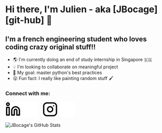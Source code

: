 # Hi there, I'm Julien - aka [JBocage][git-hub] 👋

## I'm a french engineering student who loves coding crazy original stuff!!

- 🌎 I'm currently doing an end of study internship in Singapore 🇸🇬
- 💡 I'm looking to collaborate on meaningful project
- 🎯 My goal: master python's best practices
- 😮 Fun fact: I really like painting random stuff 🖌


### Connect with me:

[![website](./img/linkedin-light.svg)](https://www.linkedin.com/in/julien-bocage#gh-light-mode-only)
[![website](./img/linkedin-dark.svg)](https://www.linkedin.com/in/julien-bocage#gh-dark-mode-only)
&nbsp;&nbsp;
[![website](./img/instagram-light.svg)](https://www.instagram.com/julienbcg#gh-light-mode-only)
[![website](./img/instagram-dark.svg)](https://www.instagram.com/julienbcg#gh-dark-mode-only)


<img align="left" alt="JBocage's GitHub Stats" src="https://github-readme-stats.vercel.app/api?username=JBocage&show_icons=true&hide_border=false&title_color=ff652f&icon_color=FFE400&bg_color=09131B&text_color=ffffff&border_color=0c1a25" />




[website]: https://github.com/JBocage